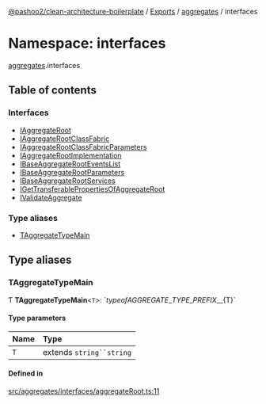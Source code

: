 [@pashoo2/clean-architecture-boilerplate](../README.md) / [Exports](../modules.md) / [aggregates](aggregates.md) / interfaces

# Namespace: interfaces

[aggregates](aggregates.md).interfaces

## Table of contents

### Interfaces

- [IAggregateRoot](../interfaces/aggregates.interfaces.iaggregateroot.md)
- [IAggregateRootClassFabric](../interfaces/aggregates.interfaces.iaggregaterootclassfabric.md)
- [IAggregateRootClassFabricParameters](../interfaces/aggregates.interfaces.iaggregaterootclassfabricparameters.md)
- [IAggregateRootImplementation](../interfaces/aggregates.interfaces.iaggregaterootimplementation.md)
- [IBaseAggregateRootEventsList](../interfaces/aggregates.interfaces.ibaseaggregaterooteventslist.md)
- [IBaseAggregateRootParameters](../interfaces/aggregates.interfaces.ibaseaggregaterootparameters.md)
- [IBaseAggregateRootServices](../interfaces/aggregates.interfaces.ibaseaggregaterootservices.md)
- [IGetTransferablePropertiesOfAggregateRoot](../interfaces/aggregates.interfaces.igettransferablepropertiesofaggregateroot.md)
- [IValidateAggregate](../interfaces/aggregates.interfaces.ivalidateaggregate.md)

### Type aliases

- [TAggregateTypeMain](aggregates.interfaces.md#taggregatetypemain)

## Type aliases

### TAggregateTypeMain

Ƭ **TAggregateTypeMain**<`T`\>: \`${typeof AGGREGATE\_TYPE\_PREFIX}\_\_${T}\`

#### Type parameters

| Name | Type |
| :------ | :------ |
| `T` | extends `string``string` |

#### Defined in

[src/aggregates/interfaces/aggregateRoot.ts:11](https://github.com/pashoo2/clean-architecture-boilerplate/blob/e82048b/src/aggregates/interfaces/aggregateRoot.ts#L11)
